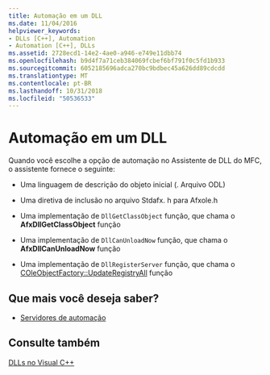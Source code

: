 ```yaml
---
title: Automação em um DLL
ms.date: 11/04/2016
helpviewer_keywords:
- DLLs [C++], Automation
- Automation [C++], DLLs
ms.assetid: 2728ecd1-14e2-4ae0-a946-e749e11dbb74
ms.openlocfilehash: b9d4f7a71ceb384069fcbef6bf791f0c5fd1b933
ms.sourcegitcommit: 6052185696adca270bc9bdbec45a626dd89cdcdd
ms.translationtype: MT
ms.contentlocale: pt-BR
ms.lasthandoff: 10/31/2018
ms.locfileid: "50536533"
---
```

# <a name="automation-in-a-dll"></a>Automação em um DLL

Quando você escolhe a opção de automação no Assistente de DLL do MFC, o assistente fornece o seguinte:

- Uma linguagem de descrição do objeto inicial (. Arquivo ODL)

- Uma diretiva de inclusão no arquivo Stdafx. h para Afxole.h

- Uma implementação de `DllGetClassObject` função, que chama o **AfxDllGetClassObject** função

- Uma implementação de `DllCanUnloadNow` função, que chama o **AfxDllCanUnloadNow** função

- Uma implementação de `DllRegisterServer` função, que chama o [COleObjectFactory::UpdateRegistryAll](../mfc/reference/coleobjectfactory-class.md#updateregistryall) função

## <a name="what-do-you-want-to-know-more-about"></a>Que mais você deseja saber?

- [Servidores de automação](../mfc/automation-servers.md)

## <a name="see-also"></a>Consulte também

[DLLs no Visual C++](../build/dlls-in-visual-cpp.md)